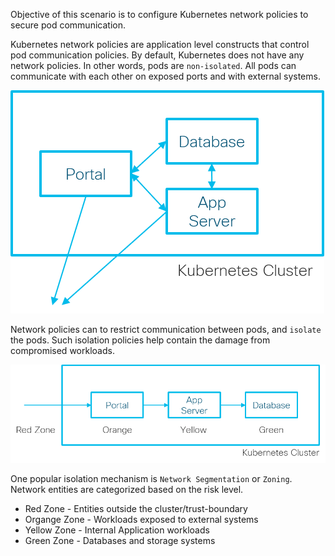 Objective of this scenario is to configure Kubernetes network policies to secure pod communication.

Kubernetes network policies are application level constructs that control pod communication policies. By default, Kubernetes does not have any network policies. In other words, pods are `non-isolated`. All pods can communicate with each other on exposed ports and with external systems.

![Non Isolated Pods](./assets/non-isolated.png)

Network policies can to restrict communication between pods, and `isolate` the pods. Such isolation policies help contain the damage from compromised workloads.

![Isolated Pods](./assets/isolated.png)

One popular isolation mechanism is `Network Segmentation` or `Zoning`. Network entities are categorized based on the risk level.

- Red Zone - Entities outside the cluster/trust-boundary
- Organge Zone - Workloads exposed to external systems
- Yellow Zone - Internal Application workloads
- Green Zone - Databases and storage systems

